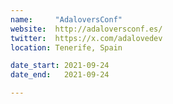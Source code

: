 ```yaml
---
name:     "AdaloversConf"
website:  http://adaloversconf.es/
twitter:  https://x.com/adalovedev
location: Tenerife, Spain

date_start: 2021-09-24
date_end:   2021-09-24

---
```

